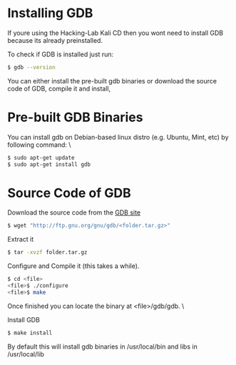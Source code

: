 # Installing GDB
If youre using the Hacking-Lab Kali CD then you wont need to install GDB because its already preinstalled. 

To check if GDB is installed just run:
```sh
$ gdb --version
```
You can either install the pre-built gdb binaries or download the source code of GDB, compile it and install,
#  Pre-built GDB Binaries
You can install gdb on Debian-based linux distro (e.g. Ubuntu, Mint, etc) by following command: \
```sh
$ sudo apt-get update
$ sudo apt-get install gdb
```

# Source Code of GDB

Download the source code from the [GDB site](https://ftp.gnu.org/gnu/gdb/)
```sh
$ wget "http://ftp.gnu.org/gnu/gdb/<folder.tar.gz>"
```
Extract it
```sh
$ tar -xvzf folder.tar.gz
```
Configure and Compile it (this takes a while).
```sh
$ cd <file>
<file>$ ./configure
<file>$ make
```
Once finished you can locate the binary at \<file>/gdb/gdb. \

Install GDB
```sh
$ make install
```
By default this will install gdb binaries in /usr/local/bin and libs in /usr/local/lib
